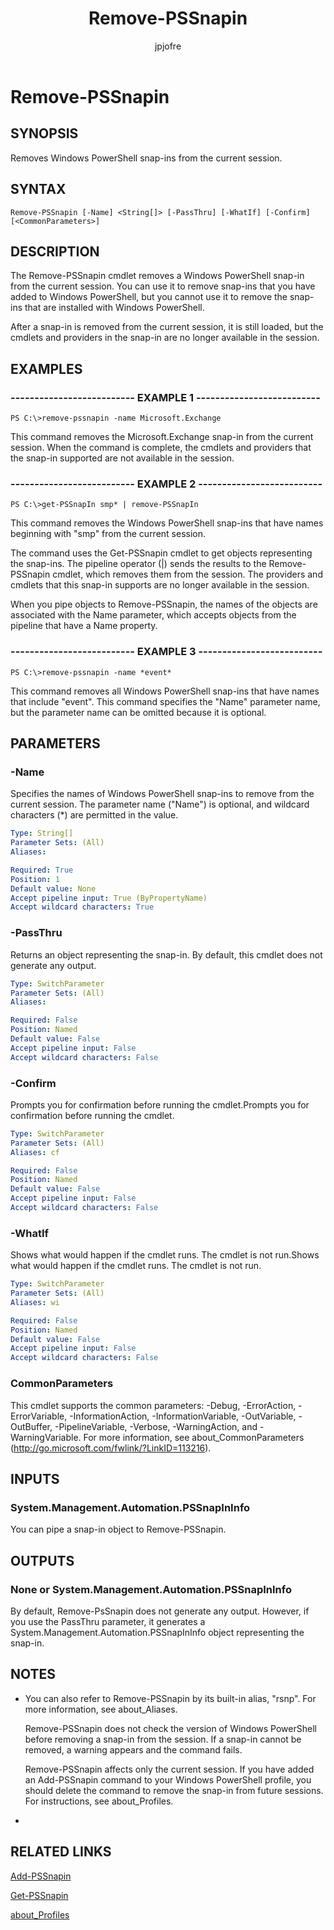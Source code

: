 ﻿---
author: jpjofre
description: 
external help file: System.Management.Automation.dll-Help.xml
keywords: powershell, cmdlet
manager: carolz
ms.date: 2016-09-20
ms.prod: powershell
ms.technology: powershell
ms.topic: reference
online version: http://go.microsoft.com/fwlink/?LinkID=113378
schema: 2.0.0
title: Remove-PSSnapin
---

# Remove-PSSnapin
## SYNOPSIS
Removes Windows PowerShell snap-ins from the current session.
## SYNTAX

```
Remove-PSSnapin [-Name] <String[]> [-PassThru] [-WhatIf] [-Confirm] [<CommonParameters>]
```

## DESCRIPTION
The Remove-PSSnapin cmdlet removes a Windows PowerShell snap-in from the current session.
You can use it to remove snap-ins that you have added to Windows PowerShell, but you cannot use it to remove the snap-ins that are installed with Windows PowerShell.

After a snap-in is removed from the current session, it is still loaded, but the cmdlets and providers in the snap-in are no longer available in the session.
## EXAMPLES

### -------------------------- EXAMPLE 1 --------------------------
```
PS C:\>remove-pssnapin -name Microsoft.Exchange
```

This command removes the Microsoft.Exchange snap-in from the current session.
When the command is complete, the cmdlets and providers that the snap-in supported are not available in the session.
### -------------------------- EXAMPLE 2 --------------------------
```
PS C:\>get-PSSnapIn smp* | remove-PSSnapIn
```

This command removes the Windows PowerShell snap-ins that have names beginning with "smp" from the current session.

The command uses the Get-PSSnapin cmdlet to get objects representing the snap-ins.
The pipeline operator (|) sends the results to the Remove-PSSnapin cmdlet, which removes them from the session.
The providers and cmdlets that this snap-in supports are no longer available in the session.

When you pipe objects to Remove-PSSnapin, the names of the objects are associated with the Name parameter, which accepts objects from the pipeline that have a Name property.
### -------------------------- EXAMPLE 3 --------------------------
```
PS C:\>remove-pssnapin -name *event*
```

This command removes all Windows PowerShell snap-ins that have names that include "event".
This command specifies the "Name" parameter name, but the parameter name can be omitted because it is optional.
## PARAMETERS

### -Name
Specifies the names of Windows PowerShell snap-ins to remove from the current session.
The parameter name ("Name") is optional, and wildcard characters (*) are permitted in the value.

```yaml
Type: String[]
Parameter Sets: (All)
Aliases: 

Required: True
Position: 1
Default value: None
Accept pipeline input: True (ByPropertyName)
Accept wildcard characters: True
```

### -PassThru
Returns an object representing the snap-in.
By default, this cmdlet does not generate any output.

```yaml
Type: SwitchParameter
Parameter Sets: (All)
Aliases: 

Required: False
Position: Named
Default value: False
Accept pipeline input: False
Accept wildcard characters: False
```

### -Confirm
Prompts you for confirmation before running the cmdlet.Prompts you for confirmation before running the cmdlet.

```yaml
Type: SwitchParameter
Parameter Sets: (All)
Aliases: cf

Required: False
Position: Named
Default value: False
Accept pipeline input: False
Accept wildcard characters: False
```

### -WhatIf
Shows what would happen if the cmdlet runs.
The cmdlet is not run.Shows what would happen if the cmdlet runs.
The cmdlet is not run.

```yaml
Type: SwitchParameter
Parameter Sets: (All)
Aliases: wi

Required: False
Position: Named
Default value: False
Accept pipeline input: False
Accept wildcard characters: False
```

### CommonParameters
This cmdlet supports the common parameters: -Debug, -ErrorAction, -ErrorVariable, -InformationAction, -InformationVariable, -OutVariable, -OutBuffer, -PipelineVariable, -Verbose, -WarningAction, and -WarningVariable. For more information, see about_CommonParameters (http://go.microsoft.com/fwlink/?LinkID=113216).
## INPUTS

### System.Management.Automation.PSSnapInInfo
You can pipe a snap-in object to Remove-PSSnapin.
## OUTPUTS

### None or System.Management.Automation.PSSnapInInfo
By default, Remove-PsSnapin does not generate any output.
However, if you use the PassThru parameter, it generates a System.Management.Automation.PSSnapInInfo object representing the snap-in.
## NOTES
* You can also refer to Remove-PSSnapin by its built-in alias, "rsnp". For more information, see about_Aliases.

  Remove-PSSnapin does not check the version of Windows PowerShell before removing a snap-in from the session.
If a snap-in cannot be removed, a warning appears and the command fails.

  Remove-PSSnapin affects only the current session.
If you have added an Add-PSSnapin command to your Windows PowerShell profile, you should delete the command to remove the snap-in from future sessions.
For instructions, see about_Profiles.

*
## RELATED LINKS

[Add-PSSnapin](.\Add-PSSnapin.md)

[Get-PSSnapin](.\Get-PSSnapin.md)

[about_Profiles](about_Profiles.md)

